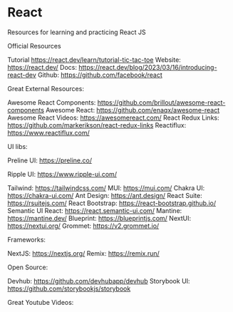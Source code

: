 # React

Resources for learning and practicing React JS

Official Resources

Tutorial https://react.dev/learn/tutorial-tic-tac-toe
Website: https://react.dev/
Docs: https://react.dev/blog/2023/03/16/introducing-react-dev
Github: https://github.com/facebook/react

Great External Resources:

Awesome React Components: https://github.com/brillout/awesome-react-components
Awesome React: https://github.com/enaqx/awesome-react
Awesome React Videos: https://awesomereact.com/
React Redux Links: https://github.com/markerikson/react-redux-links
Reactiflux: https://www.reactiflux.com/

UI libs:

Preline UI: https://preline.co/

Ripple UI: https://www.ripple-ui.com/

Tailwind: https://tailwindcss.com/
MUI: https://mui.com/
Chakra UI: https://chakra-ui.com/
Ant Design: https://ant.design/
React Suite: https://rsuitejs.com/
React Bootstrap: https://react-bootstrap.github.io/
Semantic UI React: https://react.semantic-ui.com/
Mantine: https://mantine.dev/
Blueprint: https://blueprintjs.com/
NextUI: https://nextui.org/
Grommet: https://v2.grommet.io/


Frameworks:

NextJS: https://nextjs.org/
Remix: https://remix.run/

Open Source:

Devhub: https://github.com/devhubapp/devhub
Storybook UI: https://github.com/storybookjs/storybook

Great Youtube Videos:
